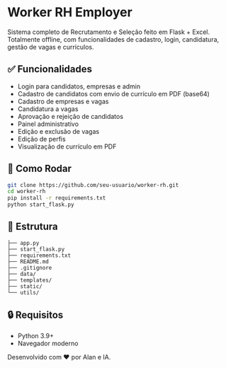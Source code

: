 # Worker RH Employer

Sistema completo de Recrutamento e Seleção feito em Flask + Excel. Totalmente offline, com funcionalidades de cadastro, login, candidatura, gestão de vagas e currículos.

## ✅ Funcionalidades
- Login para candidatos, empresas e admin
- Cadastro de candidatos com envio de currículo em PDF (base64)
- Cadastro de empresas e vagas
- Candidatura a vagas
- Aprovação e rejeição de candidatos
- Painel administrativo
- Edição e exclusão de vagas
- Edição de perfis
- Visualização de currículo em PDF

## 🚀 Como Rodar

```bash
git clone https://github.com/seu-usuario/worker-rh.git
cd worker-rh
pip install -r requirements.txt
python start_flask.py
```

## 📁 Estrutura

```
├── app.py
├── start_flask.py
├── requirements.txt
├── README.md
├── .gitignore
├── data/
├── templates/
├── static/
└── utils/
```

## 🔒 Requisitos

- Python 3.9+
- Navegador moderno

Desenvolvido com ❤️ por Alan e IA.
